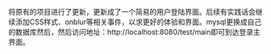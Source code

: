将原有的项目进行了更新，更新成了一个简易的用户登陆界面。后续有实践话会继续添加CSS样式、onblur等相关事件，以求更好的体验和界面。mysql更换成自己的数据库然后，然后访问地址：http://localhost:8080/test/main即可到达登录主界面。
